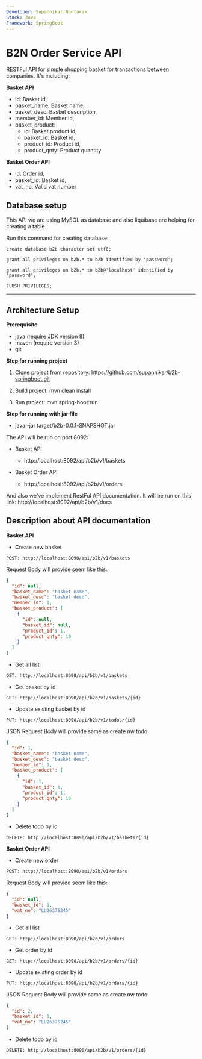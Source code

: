 ```yaml
---
Developer: Supannikar Nontarak
Stack: Java
Framework: SpringBoot
---
```


B2N Order Service API
=========

RESTFul API for simple shopping basket for transactions between companies. It's including:

**Basket API**
 - id: Basket id,
 - basket_name: Basket name,
 - basket_desc: Basket description,
 - member_id: Member id,
 - basket_product: 
   - id: Basket product id,
   - basket_id: Basket id,
   - product_id: Product id,
   - product_qnty: Product quantity

**Basket Order API**
 - id: Order id,
 - basket_id: Basket id,
 - vat_no: Valid vat number
  

Database setup
--------------------------------
This API we are using MySQL as database and also liquibase are helping for creating a table.

Run this command for creating database:

```create database b2b character set utf8;```

```grant all privileges on b2b.* to b2b identified by 'password';```

```grant all privileges on b2b.* to b2b@'localhost' identified by 'password';```

```FLUSH PRIVILEGES;```

----------
Architecture Setup
--------------------------------
**Prerequisite**
- java (require JDK version 8)
- maven (require version 3)
- git

**Step for running project**

1. Clone project from repository: https://github.com/supannikar/b2b-springboot.git

2. Build project: mvn clean install

3. Run project: mvn spring-boot:run

**Step for running with jar file**

 - java -jar target/b2b-0.0.1-SNAPSHOT.jar

The API will be run on port 8092: 

 - Basket API
   - http://localhost:8092/api/b2b/v1/baskets
 
 - Basket Order API
   - http://localhost:8092/api/b2b/v1/orders
 
And also we've implement RestFul API documentation. It will be run on this link: http://localhost:8092/api/b2b/v1/docs

Description about API documentation
--------------------------------
**Basket API**
- Create new basket

```POST: http://localhost:8090/api/b2b/v1/baskets```

Request Body will provide seem like this:
```json
{
  "id": null,
  "basket_name": "basket name",
  "basket_desc": "basket desc",
  "member_id": 1,
  "basket_product": [
    {
      "id": null,
      "basket_id": null,
      "product_id": 1,
      "product_qnty": 10
    }
  ]
}
```

- Get all list

```GET: http://localhost:8090/api/b2b/v1/baskets```

- Get basket by id

```GET: http://localhost:8090/api/b2b/v1/baskets/{id}```

- Update existing basket by id

```PUT: http://localhost:8090/api/b2b/v1/todos/{id}```

JSON Request Body will provide same as create nw todo:
```json
{
  "id": 1,
  "basket_name": "basket name",
  "basket_desc": "basket desc",
  "member_id": 1,
  "basket_product": [
    {
      "id": 1,
      "basket_id": 1,
      "product_id": 1,
      "product_qnty": 10
    }
  ]
}
```

- Delete todo by id

```DELETE: http://localhost:8090/api/b2b/v1/baskets/{id}```

**Basket Order API**
- Create new order

```POST: http://localhost:8090/api/b2b/v1/orders```

Request Body will provide seem like this:
```json
{
  "id": null,
  "basket_id": 1,
  "vat_no": "LU26375245"
}
```

- Get all list

```GET: http://localhost:8090/api/b2b/v1/orders```

- Get order by id

```GET: http://localhost:8090/api/b2b/v1/orders/{id}```

- Update existing order by id

```PUT: http://localhost:8090/api/b2b/v1/orders/{id}```

JSON Request Body will provide same as create nw todo:
```json
{
  "id": 2,
  "basket_id": 1,
  "vat_no": "LU26375245"
}
```

- Delete todo by id

```DELETE: http://localhost:8090/api/b2b/v1/orders/{id}```

